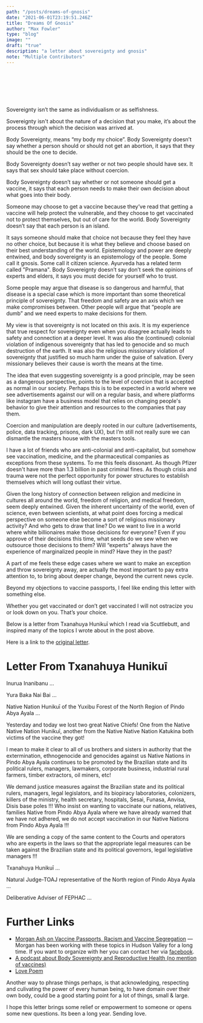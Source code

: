 ```yaml
---
path: "/posts/dreams-of-gnosis"
date: "2021-06-01T23:19:51.246Z"
title: "Dreams Of Gnosis"
author: "Max Fowler"
type: "blog"
image: ""
draft: "true"
description: "a letter about sovereignty and gnosis"
note: "Multiple Contributors"
---
```


<div style="height:80px"></div>

Sovereignty isn’t the same as individualism or as selfishness. 

Sovereignty isn't about the nature of a decision that you make, it’s about the process through which the decision was arrived at.

Body Sovereignty, means “my body my choice”. Body Sovereignty doesn’t say whether a person should or should not get an abortion, it says that they should be the one to decide.

Body Sovereignty doesn’t say wether or not two people should have sex. It says that sex should take place without coercion. 

Body Sovereignty doesn’t say whether or not someone should get a vaccine, it says that each person needs to make their own decision about what goes into their body. 

Someone may choose to get a vaccine because they’ve read that getting a vaccine will help protect the vulnerable, and they choose to get vaccinated not to protect themselves, but out of care for the world. Body Sovereignty doesn’t say that each person is an island. 

It says someone should make that choice not because they feel they have no other choice, but because it is what they believe and choose based on their best understanding of the world. Epistemology and power are deeply entwined, and body sovereignty is an epistemology of the people. Some call it gnosis. Some call it citizen science. Ayurveda has a related term called "Pramana". Body Sovereignty doesn’t say don’t seek the opinions of experts and elders, it says you must decide for yourself who to trust.

Some people may argue that disease is so dangerous and harmful, that disease is a special case which is more important than some theoretical principle of sovereignty. That freedom and safety are an axis which we make compromises between. Other people will argue that “people are dumb” and we need experts to make decisions for them. 

My view is that sovereignty is not located on this axis. It is my experience that true respect for sovereignty even when you disagree actually leads to safety and connection at a deeper level. It was also the (continued) colonial violation of indigenous sovereignty that has led to genocide and so much destruction of the earth. It was also the religious missionary violation of sovereignty that justified so much harm under the guise of salvation. Every missionary believes their cause is worth the means at the time. 

The idea that even suggesting sovereignty is a good principle, may be seen as a dangerous perspective, points to the level of coercion that is accepted as normal in our society. Perhaps this is to be expected in a world where we see advertisements against our will on a regular basis, and where platforms like instagram have a business model that relies on changing people's behavior to give their attention and resources to the companies that pay them.

Coercion and manipulation are deeply rooted in our culture (advertisements, police, data tracking, prisons, dark UX), but I’m still not really sure we can dismantle the masters house with the masters tools. 

I have a lot of friends who are anti-colonial and anti-capitalist, but somehow see vaccination, medicine, and the pharmaceutical companies as exceptions from these systems. To me this feels dissonant.  As though Pfizer doesn't have more than 1.3 billion in past criminal fines. As though crisis and trauma were not the perfect opportunity for power structures to establish themselves which will long outlast their virtue. 

Given the long history of connection between religion and medicine in cultures all around the world, freedom of religion, and medical freedom, seem deeply entwined. Given the inherent uncertainty of the world, even of science, even between scientists, at what point does forcing a medical perspective on someone else become a sort of religious missionary activity? And who gets to draw that line? Do we want to live in a world where white billionaires make those decisions for everyone? Even if you approve of their decisions this time, what seeds do we sew when we outsource those decisions to them? Will “experts” always have the experience of marginalized people in mind? Have they in the past?

A part of me feels these edge cases where we want to make an exception and throw sovereignty away, are actually the most important to pay extra attention to, to bring about deeper change, beyond the current news cycle. 

Beyond my objections to vaccine passports, I feel like ending this letter with something else. 

Whether you get vaccinated or don’t get vaccinated I will not ostracize you or look down on you. That’s your choice.

<div class="blackpagebreak"></div>

Below is a letter from Txanahuya Hunikuī which I read via Scuttlebutt, 
and inspired many of the topics I wrote about in the post above.

Here is a link to the <a href="https://www.facebook.com/groups/2780811705491593/permalink/2789219701317460">original letter</a>.

<div class="blackpagebreak"></div>


# Letter From Txanahuya Hunikuī 

Inurua Inanibanu …

Yura Baka Nai Bai …

Native Nation Hunikuī of the Yuxibu Forest of the North Region of Pindo Abya Ayala …

Yesterday and today we lost two great Native Chiefs! One from the Native Native Nation Hunikuī, another from the Native Native Nation Katukina both victims of the vaccine they got!

I mean to make it clear to all of us brothers and sisters in authority that the extermination, ethnogenocide and genocides against us Native Nations in Pindo Abya Ayala continues to be promoted by the Brazilian state and its political rulers, managers, lawmakers, corporate business, industrial rural farmers, timber extractors, oil miners, etc!

We demand justice measures against the Brazilian state and its political rulers, managers, legal legislators, and its biopiracy laboratories, colonizers, killers of the ministry, health secretary, hospitals, Sesai, Funasa, Anvisa, Disis base poles !!! Who insist on wanting to vaccinate our nations, relatives, families Native from Pindo Abya Ayala where we have already warned that we have not adhered, we do not accept vaccination in our Native Nations from Pindo Abya Ayala !!!

We are sending a copy of the same content to the Courts and operators who are experts in the laws so that the appropriate legal measures can be taken against the Brazilian state and its political governors, legal legislative managers !!!

Txanahuya Hunikuī …

Natural Judge-TOAJ representative of the North region of Pindo Abya Ayala …

Deliberative Adviser of FEPHAC …


<div class="blackpagebreak"></div>

# Further Links

- [Morgan Ash on Vaccine Passports, Racism and Vaccine Segregation](/morgan-ash-vaccine-passports.mov) &mdash; Morgan has been working with these topics in Hudson Valley for a long time. If you want to organize with her you can contact her via [facebook](https://www.facebook.com/ATravelersGarden/).
- [A podcast about Body Sovereignty and Reproductive Health (no mention of vaccines)](https://pca.st/3ksv84jh)
- [Love Poem](/posts/love-poem)


<div class="blackpagebreak"></div>

Another way to phrase things perhaps, is that acknowledging, respecting and culivating the power of every human being, 
to have domain over their own body, 
could be a good starting point for a lot of things, small & large. 

I hope this letter brings some relief or empowerment to someone or opens some new questions. Its been a long year. Sending love. 